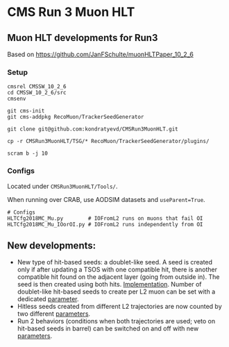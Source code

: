 # CMS Run 3 Muon HLT
## Muon HLT developments for Run3

Based on https://github.com/JanFSchulte/muonHLTPaper_10_2_6

### Setup
```shell
cmsrel CMSSW_10_2_6
cd CMSSW_10_2_6/src
cmsenv

git cms-init
git cms-addpkg RecoMuon/TrackerSeedGenerator

git clone git@github.com:kondratyevd/CMSRun3MuonHLT.git

cp -r CMSRun3MuonHLT/TSG/* RecoMuon/TrackerSeedGenerator/plugins/

scram b -j 10
```

### Configs
Located under `CMSRun3MuonHLT/Tools/`. 

When running over CRAB, use AODSIM datasets and `useParent=True`.

```shell
# Configs
HLTCfg2018MC_Mu.py        # IOFromL2 runs on muons that fail OI
HLTCfg2018MC_Mu_IOorOI.py # IOFromL2 runs independently from OI
```

## New developments:

- New type of hit-based seeds: a doublet-like seed. A seed is created only if after updating a TSOS with one compatible hit, there is another compatible hit found on the adjacent layer (going from outside in). The seed is then created using both hits. [Implementation](https://github.com/kondratyevd/CMSRun3MuonHLT/blob/23ff9cf2708aedffa480ea282d41d683ac40d3ba/TSG/TSGForOIFromL2.cc#L531). Number of doublet-like hit-based seeds to  create per L2 muon can be set with a dedicated [parameter](https://github.com/kondratyevd/CMSRun3MuonHLT/blob/23ff9cf2708aedffa480ea282d41d683ac40d3ba/Tools/HLTCfg2018MC_Mu.py#L6143).
- Hitless seeds created from different L2 trajectories are now counted by two different [parameters](https://github.com/kondratyevd/CMSRun3MuonHLT/blob/23ff9cf2708aedffa480ea282d41d683ac40d3ba/Tools/HLTCfg2018MC_Mu.py#L6145-L6146).
- Run 2 behaviors (conditions when both trajectories are used; veto on hit-based seeds in barrel) can be switched on and off with new [parameters](https://github.com/kondratyevd/CMSRun3MuonHLT/blob/23ff9cf2708aedffa480ea282d41d683ac40d3ba/Tools/HLTCfg2018MC_Mu.py#L6147-L6148).
